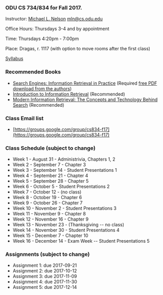 ### ODU CS 734/834 for Fall 2017.
Instructor: [Michael L. Nelson](http://www.cs.odu.edu/~mln/) <mln@cs.odu.edu> 

Office Hours: Thursdays 3-4 and by appointment

Time: Thursdays 4:20pm - 7:00pm

Place: Dragas, r. 1117 (with option to move rooms after the first class)

[Syllabus]()

### Recommended Books
* [Search Engines: Information Retrieval in Practice](http://www.search-engines-book.com/) (Required [free PDF download from the authors](http://ciir.cs.umass.edu/irbook/))
* [Introduction to Information Retrieval](http://nlp.stanford.edu/IR-book/) (Recommended)
* [Modern Information Retrieval: The Concepts and Technology Behind Search](http://grupoweb.upf.es/WRG/mir2ed/home.php) (Recommended)

### Class Email list
* [https://groups.google.com/group/cs834-f17](https://groups.google.com/group/cs834-f17)

### Class Schedule (subject to change)
* Week 1 - August 31 - Administrivia, Chapters 1, 2
* Week 2 - September 7 - Chapter 3 
* Week 3 - September 14 - Student Presentations 1
* Week 4 - September 21 - Chapter 4 
* Week 5 - September 28 - Chapter 5 
* Week 6 - October 5 - Student Presentations 2
* Week 7 - October 12 - (no class)
* Week 8 - October 19 - Chapter 6 
* Week 9 - October 26 - Chapter 7 
* Week 10 - November 2 - Student Presentations 3
* Week 11 - November 9 - Chapter 8 
* Week 12 - November 16 - Chapter 9 
* Week 13 - November 23 - (Thanksgiving -- no class)
* Week 14 - November 30 - Student Presentations 4
* Week 15 - December 7 - Chapter 10 
* Week 16 - December 14 - Exam Week -- Student Presentations 5


### Assignments (subject to change)
* Assignment 1: due 2017-09-21
* Assignment 2: due 2017-10-12
* Assignment 3: due 2017-11-09
* Assignment 4: due 2017-11-30
* Assignment 5: due 2017-12-14

